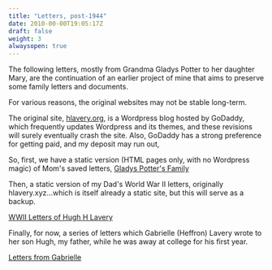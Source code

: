 ```yaml
---
title: "Letters, post-1944"
date: 2010-00-00T19:05:17Z
draft: false
weight: 3
alwaysopen: true
---
```


The following letters, mostly from Grandma Gladys Potter to her daughter Mary, are the continuation of an earlier project of mine that aims to preserve some family letters and documents. 

For various reasons, the original websites may not be stable long-term.

The original site, [hlavery.org](http://hlavery.org), is a Wordpress blog hosted by GoDaddy, which frequently updates Wordpress and its themes, and these revisions will surely eventually crash the site. Also, GoDaddy has a strong preference for getting paid, and my deposit may run out,

So, first, we have a static version (HTML pages only, with no Wordpress magic) of Mom's saved letters, [Gladys Potter's Family](https://ipfs.io/ipfs/QmPJjQ6w4BUY3Ly6efkp76jvGqjx5keMN7SRzGuPFMgHrR)

Then, a static version of my Dad's World War II letters, originally hlavery.xyz...which is itself already a static site, but this will serve as a backup.

[WWII Letters of Hugh H Lavery](https://ipfs.io/ipfs/Qmc26qoy4qe2xT4PNTxnR8EyXEfaK3XQWEXRo4nC5C1GM7)

Finally, for now, a series of letters which Gabrielle (Heffron) Lavery wrote to her son Hugh, my father, while he was away at college for his first year.

[Letters from Gabrielle](https://ipfs.io/ipfs/QmeD4qCsXT7b1gSK2bcZBnsLMBj9NJvyBqPBaxC4JDmL51)
